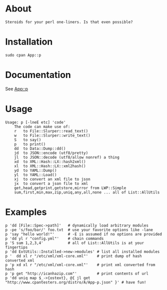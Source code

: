 # About

    Steroids for your perl one-liners. Is that even possible?

# Installation

    sudo cpan App::p

# Documentation

See [App::p](https://metacpan.org/module/App::p)

# Usage

    Usage: p [-lneE etc] 'code'
        The code can make use of:
        r   to File::Slurper::read_text()
        w   to File::Slurper::write_text()
        S   to say()
        p   to print()
        dd  to Data::Dump::dd()
        jd  to JSON::encode (utf8/pretty)
        jl  to JSON::decode (utf8/allow nonref) a thing
        xd  to XML::Hash::LX::hash2xml()
        xl  to XML::Hash::LX::xml2hash()
        yd  to YAML::Dump()
        yl  to YAML::Load()
        xj  to convert an xml file to json
        jx  to convert a json file to xml
        get,head,getprint,getstore,mirror from LWP::Simple
        sum,first,min,max,zip,uniq,any,all,none ... all of List::AllUtils

# Examples

    p 'dd [File::Spec->path]'   # dynamically load arbitrary modules
    p -pe 's/foo/bar/' foo.txt  # use your favorite options like -lane
    p 'say "hello world!"'      # -E is assumed if no options are provided
    p 'dd yl r "config.yml"'    # chain commands
    p 'S sum 1,2,3,4'           # all of List::AllUtils is at your fingertips
    p 'dd ExtUtils::Installed->new->modules' # list all installed modules
    p '  dd xl r "/etc/xml/xml-core.xml"'    # print dump of hash converted xml
    p 'p xd xl r "/etc/xml/xml-core.xml"'    # print xml converted from hash
    p 'p get "http://icanhazip.com"'         # print contents of url
    p 'dd uniq map $_->{ostext}, @{ jl get "http://www.cpantesters.org/distro/A/App-p.json" }' # have fun!
